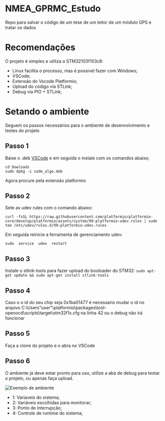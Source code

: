 # NMEA_GPRMC_Estudo
Repo para salvar o código de um tese de um leitor de um módulo GPS e tratar os dados


# Recomendações  

O projeto é simples e utiliza o STM32103f103c8:

- Linux facilita o processo, mas é possivel fazer com Windows;
- VSCode;
- Extensão do Vscode Platformio;
- Upload do código via STLink;
- Debug via PIO + STLink;


# Setando o ambiente

Seguem os passos necessários para o ambiente de desenvolvimento e testes do projeto

## Passo 1

Baixe o .deb [VSCode](https://code.visualstudio.com/download) e em seguida o instale com os comandos abaixo;

    cd Dowloads
    sudo dpkg -i code_algo.deb

Agora procure pela extensão platformio

## Passo 2

Sete as udev rules com o comando abaixo:

    curl -fsSL https://raw.githubusercontent.com/platformio/platformio-core/develop/platformio/assets/system/99-platformio-udev.rules | sudo tee /etc/udev/rules.d/99-platformio-udev.rules

Em seguida reinicie a ferramenta de gerenciamento udev:

    sudo  service  udev  restart

## Passo 3
Instale o stlink-tools para fazer upload do booloader do STM32:
`
sudo apt-get update &&
sudo apt-get install stlink-tools
`
## Passo 4
Caso o o id do seu chip seja 0x1ba01477 é necessario mudar o id no arquivo C:\Users\"user"\platformio\packages\tool-openocd\scripts\target\stm32f1x.cfg  na linha 42 ou o debug não irá funcionar

## Passo 5
Faça a clone do projeto e o abra no VSCode

## Passo 6
O ambiente já deve estar pronto para uso, utilize a aba de debug para testar o projeto, ou apenas faça upload.

![Exemplo de ambiente](/galeria/exemplo1.png)

- 1: Variaveis do sistema;
- 2: Variáveis escolhidas para monitorar;
- 3: Ponto de interrupção;
- 4: Controle de runtime do sistema;